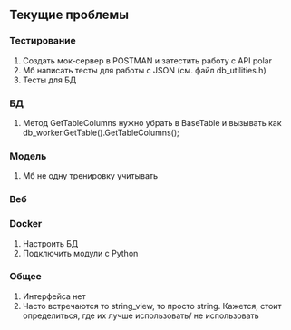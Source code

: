 ## Текущие проблемы

### Тестирование

1. Создать мок-сервер в POSTMAN и затестить работу с API polar
2. Мб написать тесты для работы с JSON (см. файл db_utilities.h)
3. Тесты для БД

### БД

1. Метод GetTableColumns нужно убрать в BaseTable и вызывать как db_worker.GetTable().GetTableColumns();


### Модель

1. Мб не одну тренировку учитывать

### Веб


### Docker

1. Настроить БД
2. Подключить модули с Python

### Общее


1. Интерфейса нет
2. Часто встречаются то string_view, то просто string. Кажется, стоит определиться, где их лучше использовать/ не
   использовать
